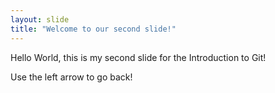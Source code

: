 ```yaml
---
layout: slide
title: "Welcome to our second slide!"
---
```

Hello World, this is my second slide for the Introduction to Git!

Use the left arrow to go back!
